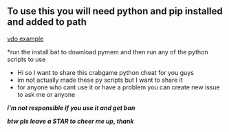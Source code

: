 ## To use this you will need python and pip installed and added to path 
[vdo example](https://www.youtube.com/watch?v=UTUlp6L2zkw)

*run the install.bat to download pymem and then run any of the python scripts to use

* Hi so I want to share this crabgame python cheat for you guys 
* im not actually made these py scripts but I want to share it
* for anyone who cant use it or have a problem you can create new issue to ask me or anyone
 
 ***i'm not responsible if you use it and get ban***
 
 
 ***btw pls leave a STAR to cheer me up, thank***
